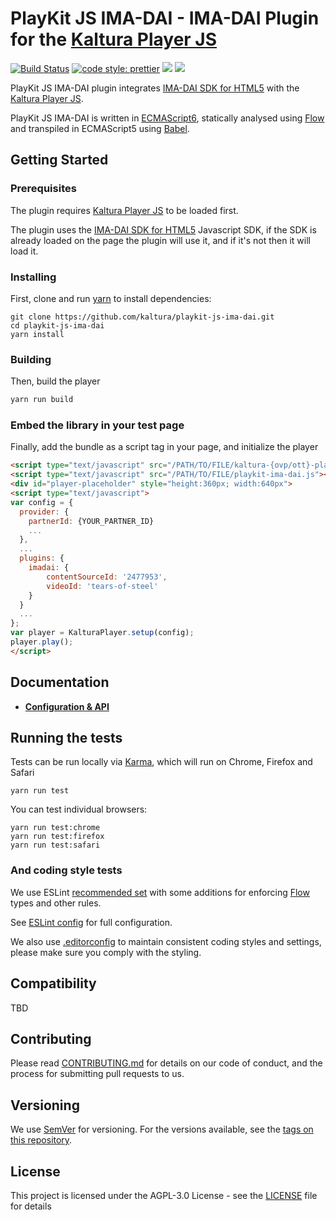 # PlayKit JS IMA-DAI - IMA-DAI Plugin for the [Kaltura Player JS]

[![Build Status](https://travis-ci.org/kaltura/playkit-js-ima-dai.svg?branch=master)](https://travis-ci.com/kaltura/playkit-js-ima-dai)
[![code style: prettier](https://img.shields.io/badge/code_style-prettier-ff69b4.svg?style=flat-square)](https://github.com/prettier/prettier)
[![](https://img.shields.io/npm/v/@playkit-js/playkit-js-ima-dai/latest.svg)](https://www.npmjs.com/package/@playkit-js/playkit-js-ima-dai)
[![](https://img.shields.io/npm/v/@playkit-js/playkit-js-ima-dai/canary.svg)](https://www.npmjs.com/package/@playkit-js/playkit-js-ima-dai/v/canary)

PlayKit JS IMA-DAI plugin integrates [IMA-DAI SDK for HTML5] with the [Kaltura Player JS].

PlayKit JS IMA-DAI is written in [ECMAScript6], statically analysed using [Flow] and transpiled in ECMAScript5 using [Babel].

[ima-dai sdk for html5]: https://developers.google.com/interactive-media-ads/docs/sdks/html5/dai/
[flow]: https://flow.org/
[ecmascript6]: https://github.com/ericdouglas/ES6-Learning#articles--tutorials
[babel]: https://babeljs.io
[kaltura player js]: https://github.com/kaltura/kaltura-player-js

## Getting Started

### Prerequisites

The plugin requires [Kaltura Player JS] to be loaded first.

The plugin uses the [IMA-DAI SDK for HTML5] Javascript SDK, if the SDK is already loaded on the page the plugin will use it, and if it's not then it will load it.

### Installing

First, clone and run [yarn] to install dependencies:

[yarn]: https://yarnpkg.com/lang/en/

```
git clone https://github.com/kaltura/playkit-js-ima-dai.git
cd playkit-js-ima-dai
yarn install
```

### Building

Then, build the player

```javascript
yarn run build
```

### Embed the library in your test page

Finally, add the bundle as a script tag in your page, and initialize the player

```html
<script type="text/javascript" src="/PATH/TO/FILE/kaltura-{ovp/ott}-player.js"></script>    <!--PlayKit player-->
<script type="text/javascript" src="/PATH/TO/FILE/playkit-ima-dai.js"></script>             <!--PlayKit IMA-DAI plugin-->
<div id="player-placeholder" style="height:360px; width:640px">
<script type="text/javascript">
var config = {
  provider: {
    partnerId: {YOUR_PARTNER_ID}
    ...
  },
  ...
  plugins: {
    imadai: {
        contentSourceId: '2477953',
        videoId: 'tears-of-steel'
    }
  }
  ...
};
var player = KalturaPlayer.setup(config);
player.play();
</script>
```

## Documentation

* **[Configuration & API](docs/api.md)**

## Running the tests

Tests can be run locally via [Karma], which will run on Chrome, Firefox and Safari

[karma]: https://karma-runner.github.io/1.0/index.html

```
yarn run test
```

You can test individual browsers:

```
yarn run test:chrome
yarn run test:firefox
yarn run test:safari
```

### And coding style tests

We use ESLint [recommended set](http://eslint.org/docs/rules/) with some additions for enforcing [Flow] types and other rules.

See [ESLint config](.eslintrc.json) for full configuration.

We also use [.editorconfig](.editorconfig) to maintain consistent coding styles and settings, please make sure you comply with the styling.

## Compatibility

TBD

## Contributing

Please read [CONTRIBUTING.md](https://gist.github.com/PurpleBooth/b24679402957c63ec426) for details on our code of conduct, and the process for submitting pull requests to us.

## Versioning

We use [SemVer](http://semver.org/) for versioning. For the versions available, see the [tags on this repository](https://github.com/kaltura/playkit-js-ima-dai/tags).

## License

This project is licensed under the AGPL-3.0 License - see the [LICENSE](LICENSE) file for details

```

```
